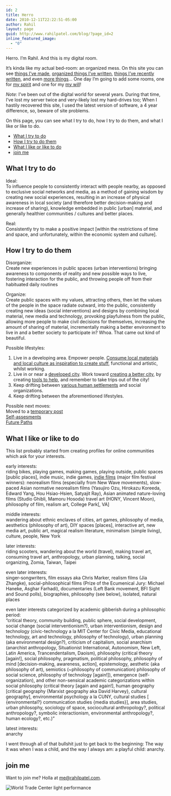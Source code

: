 ```yaml
---
id: 2
title: Herro
date: 2010-12-11T22:22:51-05:00
author: Rahil
layout: page
guid: http://www.rahilpatel.com/blog/?page_id=2
inline_featured_image:
  - "0"
---
```

Herro. I&#8217;m Rahil. And this is my digital room.

It&#8217;s kinda like my actual bed-room: an organized mess. On this site you can see [things I&#8217;ve made](http://www.rahilpatel.com/blog/portfolio), [organized things I&#8217;ve written](http://www.rahilpatel.com/blog/valuable-things-ive-written), [things I&#8217;ve recently written](http://www.rahilpatel.com/blog/blog), and even [more things](http://www.rahilpatel.com/blog/archives)&#8230; One day I’m going to add some rooms, one for [my spirit](http://wolf.rahilpatel.com) and one for my [my will](http://will.rahilpatel.com)!

_Note:_ I’ve been out of the digital world for several years. During that time, I’ve lost my server twice and very-likely lost my hard-drives too; When I hastily recovered this site, I used the latest version of software, a 4 year difference, so, beware of site problems.

On this page, you can see what I try to do, how I try to do them, and what I like or like to do.

<div id="toc_container" class="toc_transparent have_bullets">
  <p class="toc_title">
  </p>
  
  <ul class="toc_list">
    <li>
      <a href="#what_i_try_to_do">What I try to do</a>
    </li>
    <li>
      <a href="#how_i_try_to_do_them">How I try to do them</a>
    </li>
    <li>
      <a href="#what_i_like_or_like_to_do">What I like or like to do</a>
    </li>
    <li>
      <a href="#join_me">join me</a>
    </li>
  </ul>
</div>

## <span id="what_i_try_to_do">What I try to do</span>

Ideal:  
To influence people to consistently interact with people nearby, as opposed to exclusive social networks and media, as a method of gaining wisdom by creating new social experiences, resulting in an increase of physical awareness in local society (and therefore better decision-making and increase of sharing), knowledge embedded in public [urban] material, and generally healthier communities / cultures and better places.

Real:  
Consistently try to make a positive impact [within the restrictions of time and space, and unfortunately, within the economic system and culture].

## <span id="how_i_try_to_do_them">How I try to do them</span>

Disorganize:  
Create new experiences in public spaces (urban interventions) bringing awareness to components of reality and new possible ways to live, fostering interaction for the public, and throwing people off from their habituated daily routines

Organize:  
Create public spaces with my values, attracting others, then let the values of the people in the space radiate outward, into the public, consistently creating new ideas (social interventions) and designs by combining local material, new media and technology, provoking playfulness from the public, allowing more people to make civil decisions for themselves, increasing the amount of sharing of material, incrementally making a better environment to live in and a better society to participate in? Whoa. That came out kind of beautiful.

Possible lifestyles:  
1. Live in a developing area. Empower people. [Consume local materials and local culture as inspiration to create stuff](http://www.rahilpatel.com/blog/diy-ethics-in-developing-countries "DIY Ethics in Developing Countries"), functional and artistic, whilst working.  
2. Live in or near a [developed city](http://www.rahilpatel.com/blog/new-york-and-taiwan "New York and Taiwan"). Work toward [creating a better city](http://www.rahilpatel.com/blog/urban-planning-for-solidarity "Urban Planning for Solidarity"), by creating [tools to help](http://www.rahilpatel.com/blog/decision-making-civics-and-technology "Decision-making, Civics, and Technology"), and remember to take trips out of the city!  
3. Keep drifting between [various human settlements](http://www.rahilpatel.com/blog/time-and-space-in-anthropology) and social organizations.  
4. Keep drifting between the aforementioned lifestyles.

Possible next moves:  
Moved to a [temporary post](http://www.rahilpatel.com/blog/possible-next-moves)  
[Self-assesments](http://www.rahilpatel.com/blog/category/personal/self-assessment)  
[Future Paths](http://www.rahilpatel.com/blog/valuable-things-ive-written#future)

## <span id="what_i_like_or_like_to_do">What I like or like to do</span>

This list probably started from creating profiles for online communities which ask for your interests.

early interests:  
riding bikes, playing games, making games, playing outside, public spaces [public places], indie music, indie games, [indie films](https://letterboxd.com/rahil627/list/rahil627s-favorite-films/) (major film festival winners): neorealism films (especially from New Wave movements), slow-paced Asian normative neorealism films (Yasujiro Ozu, Hirokazu Koreeda, Edward Yang, Hou Hsiao-Hsien, Satyajit Ray), Asian animated nature-loving films (Studio Ghibli, Mamoru Hosoda) travel art (HONY, Vincent Moon), philosophy of film, realism art, College Park[, VA]

middle interests:  
wandering about ethnic enclaves of cities, art games, philosophy of media, aesthetics (philosophy of art), DIY spaces [places], interactive art, new media art, public art, magical realism literature, minimalism (simple living), culture, people, New York

later interests:  
riding scooters, wandering about the world (travel), making travel art, consuming travel art, anthropology, urban planning, talking, social organizing, Zomia, Taiwan, Taipei

even later interests:  
singer-songwriters, film essays aka Chris Marker, realism films (Jia Zhangke), social-philosophical films (Prize of the Ecumenical Jury: Michael Haneke, Asghar Farhadi), documentaries (Left Bank movement, BFI Sight and Sound polls), biographies, philosophy (see below), isolated, natural places

even later interests categorized by academic gibberish during a philosophic period:  
&#8220;critical theory, community building, public sphere, social development, social change (social interventionism?), urban interventionism, design and technology (civic-technology a la MIT Center for Civic Media, educational technology, art and technology, philosophy of technology), urban planning (aka environmental design?), criticism of capitalism, social anarchism (anarchist anthropology, Situationist International, Autonomism, New Left, Latin America, Trancendentalism, Daoism), philosophy (critical theory [again!], social philosophy, pragmatism, political philosophy, philosophy of mind [decision-making, awareness, action], epistemology, aesthetic (aka philosophy of art), semiotics (~philosophy of communication) philosophy of social science, philosophy of technology [again!]), emergence (self-organization), and other non-sensical academic categorizations within social philosophy (critical theory [again and again!], human geography [critical geography {Marxist geography aka David Harvey}, cultural geography], environmental psychology a la CUNY, cultural studies [ {environmental?} communication studies {media studies}], area studies, urban philosophy, sociology of space, sociocultural anthropology?, political anthropology?, symbolic interactionism, environmental anthropology?, human ecology?, etc.)&#8221;

latest interests:  
anarchy

I went through all of that bullshit just to get back to the beginning: The way it was when I was a child, and the way I always am: a playful child: anarchy.

## <span id="join_me">join me</span>

Want to join me? Holla at <me@rahilpatel.com>.

<img class="alignnone size-large wp-image-2445" src="http://www.rahilpatel.com/blog/wp-content/uploads/2014/09/World-Trade-Center-light-performance1.svg" alt="World Trade Center light performance" />